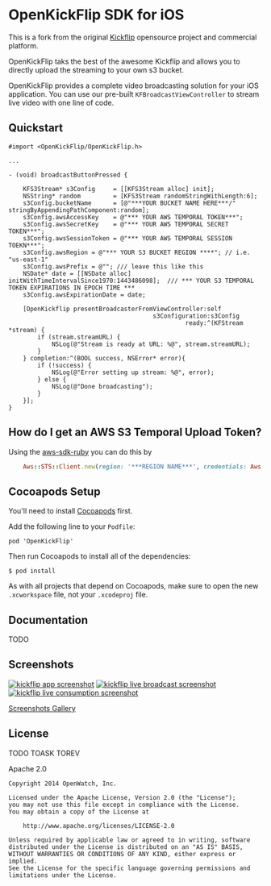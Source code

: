 # OpenKickFlip SDK for iOS

This is a fork from the original [Kickflip](http://kickflip.io) opensource project and commercial platform.

OpenKickFlip taks the best of the awesome Kickflip and allows you to directly upload the streaming to your own s3 bucket.

OpenKickFlip provides a complete video broadcasting solution for your iOS application. You can use our pre-built `KFBroadcastViewController` to stream live video with one line of code. 

## Quickstart

```objc
#import <OpenKickFlip/OpenKickFlip.h>

...

- (void) broadcastButtonPressed {
    
    KFS3Stream* s3Config     = [[KFS3Stream alloc] init];
    NSString* random         = [KFS3Stream randomStringWithLength:6];
    s3Config.bucketName      = [@"***YOUR BUCKET NAME HERE***/" stringByAppendingPathComponent:random];
    s3Config.awsAccessKey    = @"*** YOUR AWS TEMPORAL TOKEN***";
    s3Config.awsSecretKey    = @"*** YOUR AWS TEMPORAL SECRET TOKEN***";
    s3Config.awsSessionToken = @"*** YOUR AWS TEMPORAL SESSION TOEKN***";
    s3Config.awsRegion = @"*** YOUR S3 BUCKET REGION ****"; // i.e. "us-east-1"
    s3Config.awsPrefix = @""; /// leave this like this
    NSDate* date = [[NSDate alloc] initWithTimeIntervalSince1970:1443486098];  /// *** YOUR S3 TEMPORAL TOKEN EXPIRATIONS IN EPOCH TIME ***
    s3Config.awsExpirationDate = date;
    
    [OpenKickflip presentBroadcasterFromViewController:self
                                        s3Configuration:s3Config
                                                 ready:^(KFStream *stream) {
        if (stream.streamURL) {
            NSLog(@"Stream is ready at URL: %@", stream.streamURL);
        }
    } completion:^(BOOL success, NSError* error){
        if (!success) {
            NSLog(@"Error setting up stream: %@", error);
        } else {
            NSLog(@"Done broadcasting");
        }
    }];
}

```

## How do I get an AWS S3 Temporal Upload Token?

Using the [aws-sdk-ruby](https://github.com/aws/aws-sdk-ruby) you can do this by
```ruby
    Aws::STS::Client.new(region: '***REGION NAME***', credentials: Aws::Credentials.new('***AWS IAM TOKEN WITH ACCESS TO THE BUCKET***', '***AWS IAM TOKEN SECRET***')).get_session_token(duration_seconds: 1.day)
```

## Cocoapods Setup

You'll need to install [Cocoapods](http://cocoapods.org) first.
    
Add the following line to your `Podfile`:

    pod 'OpenKickFlip'

Then run Cocoapods to install all of the dependencies:

    $ pod install

As with all projects that depend on Cocoapods, make sure to open the new `.xcworkspace` file, not your `.xcodeproj` file.
    
## Documentation

TODO

## Screenshots

[![kickflip app screenshot](https://i.imgur.com/QPtggd9m.jpg)](https://i.imgur.com/QPtggd9.png)
[![kickflip live broadcast screenshot](https://i.imgur.com/VHB6iQQm.jpg)](https://i.imgur.com/VHB6iQQ.png)
[![kickflip live consumption screenshot](https://i.imgur.com/IZbiyhRm.jpg)](https://i.imgur.com/IZbiyhR.png)

[Screenshots Gallery](http://imgur.com/a/IwuZ7)

    
## License

TODO TOASK TOREV

Apache 2.0

	Copyright 2014 OpenWatch, Inc.
	
	Licensed under the Apache License, Version 2.0 (the "License");
	you may not use this file except in compliance with the License.
	You may obtain a copy of the License at
	
	    http://www.apache.org/licenses/LICENSE-2.0
	
	Unless required by applicable law or agreed to in writing, software
	distributed under the License is distributed on an "AS IS" BASIS,
	WITHOUT WARRANTIES OR CONDITIONS OF ANY KIND, either express or implied.
	See the License for the specific language governing permissions and
	limitations under the License.
